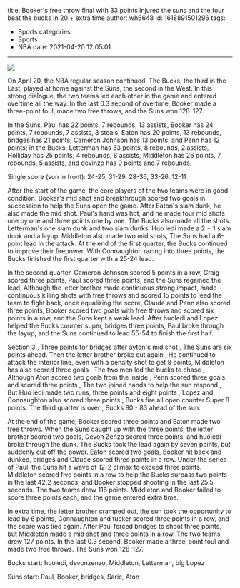 title: Booker's free throw final with 33 points injured the suns and the four beat the bucks in 20 + extra time
author: wh6648
id: 1618891501296
tags: 
- Sports
categories: 
- Sports
- NBA
date: 2021-04-20 12:05:01
---
![](https://p4.itc.cn/q_70/images01/20210420/caf4dbb163054cddbe51f95a4c97bbf5.jpeg)


On April 20, the NBA regular season continued. The Bucks, the third in the East, played at home against the Suns, the second in the West. In this strong dialogue, the two teams led each other in the game and entered overtime all the way. In the last 0.3 second of overtime, Booker made a three-point foul, made two free throws, and the Suns won 128-127.

In the Suns, Paul has 22 points, 7 rebounds, 13 assists, Booker has 24 points, 7 rebounds, 7 assists, 3 steals, Eaton has 20 points, 13 rebounds, bridges has 21 points, Cameron Johnson has 13 points, and Penn has 12 points; in the Bucks, Letterman has 33 points, 8 rebounds, 2 assists, Holliday has 25 points, 4 rebounds, 8 assists, Middleton has 26 points, 7 rebounds, 5 assists, and devinzo has 9 points and 7 rebounds.

Single score (sun in front): 24-25, 31-29, 28-36, 33-26, 12-11

After the start of the game, the core players of the two teams were in good condition. Booker's mid shot and breakthrough scored two goals in succession to help the Suns open the game. After Eaton's slam dunk, he also made the mid shot. Paul's hand was hot, and he made four mid shots one by one and three points one by one. The Bucks also made all the shots. Letterman's one slam dunk and two slam dunks. Huo ledi made a 2 + 1 slam dunk and a layup. Middleton also made two mid shots, The Suns had a 6-point lead in the attack. At the end of the first quarter, the Bucks continued to improve their firepower. With Connaughton racing into three points, the Bucks finished the first quarter with a 25-24 lead.

In the second quarter, Cameron Johnson scored 5 points in a row, Craig scored three points, Paul scored three points, and the Suns regained the lead. Although the letter brother made continuous strong impact, made continuous killing shots with free throws and scored 15 points to lead the team to fight back, once equalizing the score, Claude and Penn also scored three points, Booker scored two goals with free throws and scored six points in a row, and the Suns kept a weak lead. After huoledi and Lopez helped the Bucks counter super, bridges three points, Paul broke through the layup, and the Suns continued to lead 55-54 to finish the first half.

Section 3 , Three points for bridges after ayton's mid shot , The Suns are six points ahead. Then the letter brother broke out again , He continued to attack the interior line, even with a penalty shot to get 8 points, Middleton has also scored three goals , The two men led the bucks to chase , Although Aton scored two goals from the inside , Penn scored three goals and scored three points , The two joined hands to help the sun respond , But Huo ledi made two runs, three points and eight points , Lopez and Connaughton also scored three points , Bucks fire all open counter Super 8 points. The third quarter is over , Bucks 90 - 83 ahead of the sun.

At the end of the game, Booker scored three points and Eaton made two free throws. When the Suns caught up with the three points, the letter brother scored two goals, Devon Zenzo scored three points, and huoledi broke through the dunk. The Bucks took the lead again by seven points, but suddenly cut off the power. Eaton scored two goals, Booker hit back and dunked, bridges and Claude scored three points in a row. Under the series of Paul, the Suns hit a wave of 12-2 climax to exceed three points. Middleton scored five points in a row to help the Bucks surpass two points in the last 42.2 seconds, and Booker stopped shooting in the last 25.5 seconds. The two teams drew 116 points. Middleton and Booker failed to score three points each, and the game entered extra time.

In extra time, the letter brother cramped out, the sun took the opportunity to lead by 6 points, Connaughton and tucker scored three points in a row, and the score was tied again. After Paul forced bridges to shoot three points, but Middleton made a mid shot and three points in a row. The two teams drew 127 points. In the last 0.3 second, Booker made a three-point foul and made two free throws. The Suns won 128-127.

Bucks start: huoledi, devonzenzo, Middleton, Letterman, big Lopez

Suns start: Paul, Booker, bridges, Saric, Aton

